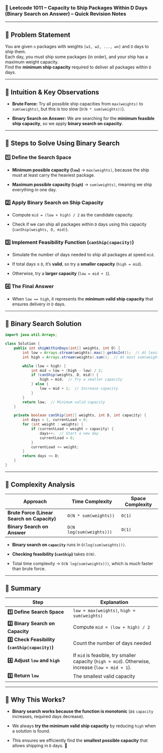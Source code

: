 ### **🔹 Leetcode 1011 – Capacity to Ship Packages Within D Days (Binary Search on Answer) – Quick Revision Notes**

---

## **🔹 Problem Statement**

You are given `n` packages with weights `[w1, w2, ..., wn]` and `D` days to ship them.  
Each day, you must ship some packages (in order), and your ship has a maximum weight capacity.  
Find the **minimum ship capacity** required to deliver all packages within `D` days.

---

## **🔹 Intuition & Key Observations**

- **Brute Force:** Try all possible ship capacities from `max(weights)` to `sum(weights)`, but this is too slow (`O(N * sum(weights))`).
    
- **Binary Search on Answer:** We are searching for the **minimum feasible ship capacity**, so we apply **binary search on capacity**.
    

---

## **🔹 Steps to Solve Using Binary Search**

### **1️⃣ Define the Search Space**

- **Minimum possible capacity (`low`)** → `max(weights)`, because the ship must at least carry the heaviest package.
    
- **Maximum possible capacity (`high`)** → `sum(weights)`, meaning we ship everything in one day.
    

### **2️⃣ Apply Binary Search on Ship Capacity**

- Compute `mid = (low + high) / 2` as the candidate capacity.
    
- Check if we can ship all packages within `D` days using this capacity (`canShip(weights, D, mid)`).
    

### **3️⃣ Implement Feasibility Function (`canShip(capacity)`)**

- Simulate the number of days needed to ship all packages at speed `mid`.
    
- If total days ≤ `D`, it’s **valid**, so try a **smaller capacity** (`high = mid`).
    
- Otherwise, try a **larger capacity** (`low = mid + 1`).
    

### **4️⃣ The Final Answer**

- When `low == high`, it represents the **minimum valid ship capacity** that ensures delivery in `D` days.
    

---

## **🔹 Binary Search Solution**

```java
import java.util.Arrays;

class Solution {
    public int shipWithinDays(int[] weights, int D) {
        int low = Arrays.stream(weights).max().getAsInt();  // At least max(weights)
        int high = Arrays.stream(weights).sum();  // At most sum(weights)

        while (low < high) {
            int mid = low + (high - low) / 2;
            if (canShip(weights, D, mid)) {
                high = mid;  // Try a smaller capacity
            } else {
                low = mid + 1;  // Increase capacity
            }
        }
        return low;  // Minimum valid capacity
    }

    private boolean canShip(int[] weights, int D, int capacity) {
        int days = 1, currentLoad = 0;
        for (int weight : weights) {
            if (currentLoad + weight > capacity) {
                days++;  // Start a new day
                currentLoad = 0;
            }
            currentLoad += weight;
        }
        return days <= D;
    }
}
```

---

## **🔹 Complexity Analysis**

|Approach|Time Complexity|Space Complexity|
|---|---|---|
|**Brute Force (Linear Search on Capacity)**|`O(N * sum(weights))`|`O(1)`|
|**Binary Search on Answer**|`O(N log(sum(weights)))`|`O(1)`|

- **Binary search on `capacity`** runs in `O(log(sum(weights)))`.
    
- **Checking feasibility (`canShip`)** takes `O(N)`.
    
- Total time complexity → `O(N log(sum(weights)))`, which is much faster than brute force.
    

---

## **🔹 Summary**

|Step|Explanation|
|---|---|
|**1️⃣ Define Search Space**|`low = max(weights)`, `high = sum(weights)`|
|**2️⃣ Binary Search on Capacity**|Compute `mid = (low + high) / 2`|
|**3️⃣ Check Feasibility (`canShip(capacity)`)**|Count the number of days needed|
|**4️⃣ Adjust `low` and `high`**|If `mid` is feasible, try smaller capacity (`high = mid`). Otherwise, increase (`low = mid + 1`).|
|**5️⃣ Return `low`**|The smallest valid capacity|

---

## **🔹 Why This Works?**

- **Binary search works because the function is monotonic** (as `capacity` increases, required days decrease).
    
- We always **try the minimum valid ship capacity** by reducing `high` when a solution is found.
    
- This ensures we efficiently find the **smallest possible capacity** that allows shipping in `D` days. 🚀